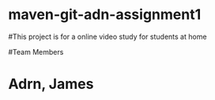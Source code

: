 # maven-git-adn-assignment1

#This project is for a online video study for students at home

#Team Members

# Adrn, James
